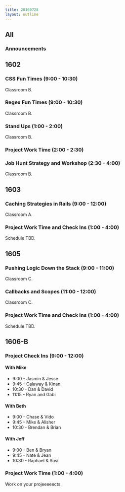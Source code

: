 ```yaml
---
title: 20160728
layout: outline
---
```


## All

### Announcements

## 1602

### CSS Fun Times (9:00 - 10:30)

Classroom B.

### Regex Fun Times (9:00 - 10:30)

Classroom B.

### Stand Ups (1:00 - 2:00)

Classroom B.

### Project Work Time (2:00 - 2:30)

### Job Hunt Strategy and Workshop (2:30 - 4:00)

Classroom B.


## 1603

### Caching Strategies in Rails (9:00 - 12:00)

Classroom A.

### Project Work Time and Check Ins (1:00 - 4:00)

Schedule TBD.


## 1605

### Pushing Logic Down the Stack (9:00 - 11:00)

Classroom C.

### Callbacks and Scopes (11:00 - 12:00)

Classroom C.

### Project Work Time and Check Ins (1:00 - 4:00)

Schedule TBD.


## 1606-B

### Project Check Ins (9:00 - 12:00)

#### With Mike
* 9:00 - Jasmin & Jesse
* 9:45 - Calaway & Kinan
* 10:30 - Dan & David
* 11:15 - Ryan and Gabi

#### With Beth
* 9:00 - Chase & Vido
* 9:45 -  Mike & Alisher
* 10:30 - Brendan & Brian


#### With Jeff
* 9:00 - Ben & Bryan
* 9:45 - Nate & Jean
* 10:30 - Raphael & Susi

### Project Work Time (1:00 - 4:00)

Work on your projeeeeects.


